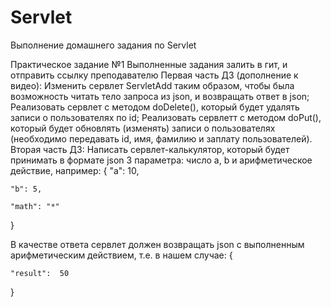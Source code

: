 # Servlet
Выполнение домашнего задания по Servlet

Практическое задание №1
Выполненные задания залить в гит, и отправить ссылку преподавателю
Первая часть ДЗ (дополнение к видео):
Изменить сервлет ServletAdd таким образом, чтобы была возможность читать тело запроса из json, и возвращать ответ в json;
Реализовать сервлет с методом doDelete(), который будет удалять записи о пользователях по id;
Реализовать сервлетт с методом doPut(), который будет обновлять (изменять) записи о пользователях (необходимо передавать id, имя, фамилию и заплату пользователей).
Вторая часть ДЗ:
Написать сервлет-калькулятор, который будет принимать в формате json 3 параметра: число а, b и арифметическое действие, например:
{
    "a": 10,

    "b": 5,

    "math": "*"

}

В качестве ответа сервлет должен возвращать json с выполненным арифметическим действием, т.е. в нашем случае:
{

    "result":  50

}

